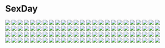 # SexDay
![](https://konachan.com/image/0410737e71d88de730de5ceee09fdecf/Konachan.com%20-%20105599%20beach%20k-on%21%20masamuuu%20nakano_azusa%20school_swimsuit%20swimsuit%20thighhighs%20tree%20twintails.jpg)
![](https://konachan.com/image/28e66cbf60420c8e9911b6b084ba9387/Konachan.com%20-%20193027%20anthropomorphism%20bikini_top%20breasts%20cleavage%20dabuki%20kantai_collection%20open_shirt%20re-class_battleship%20tail.jpg)
![](https://konachan.com/jpeg/5319206d3df670dc0e96efd8e991cf20/Konachan.com%20-%20301154%20anthropomorphism%20azur_lane%20bikini%20breasts%20cleavage%20garter%20gray%20mitha%20red_eyes%20see_through%20short_hair%20sunglasses%20swimsuit%20white_hair%20wristwear.jpg)
![](https://konachan.com/image/6c35e6eae4ba7f867dabc2226f7ef62f/Konachan.com%20-%20303418%20ass%20blonde_hair%20epic7%20garter_belt%20green_eyes%20lidica_%28epic7%29%20long_hair%20upskirt%20vardan%20weapon%20wedding_attire.jpg)
![](https://konachan.com/image/36d15b86c72e3a5cbd07e1591a7e29e7/Konachan.com%20-%2050615%20chibi%20chu_x_chu%20chu_x_chu_paradise%20melissa_seraphy%20pointed_ears%20wagamama_capriccio.jpg)
![](https://konachan.com/image/d5781ee91fe277bfc1f62269cf40633f/Konachan.com%20-%2012073%20breasts%20cleavage%20glasses%20jian%20maid%20ryoko%20tenchi_muyo%20thighhighs%20yellow_eyes.jpg)
![](https://konachan.com/image/d70f8a6b38726c0a8be1eb968e318b1b/Konachan.com%20-%20187408%20amato_yuuka%20bra%20glasses%20maken-ki%21%20minerva_martha%20panties%20scan%20takaki_furan%20takeda_hiromitsu%20underwear%20yan_min.jpg)
![](https://konachan.com/image/2e04f210b0465163c0924703ca5459ad/Konachan.com%20-%20227873%20aliasing%20aqua_eyes%20bow%20breasts%20butterfly%20cleavage%20flowers%20lolita_fashion%20long_hair%20neps-l%20orange_hair%20thearesia_van_astrea%20twintails%20white.jpg)
![](https://konachan.com/image/e06f4d05712a2711aa82be7f987a81c4/Konachan.com%20-%20202153%20blue_eyes%20blue_hair%20flowers%20hatsune_miku%20long_hair%20sakamoto_akira%20twintails%20vocaloid%20wedding_attire.jpg)
![](https://konachan.com/image/f89ab98d9c8e1d7bd82c9a125b203a0d/Konachan.com%20-%20134348%20breasts%20liduke%20long_hair%20nude%20original.jpg)
![](https://konachan.com/image/14277b230c40f39a2282c6bef814e690/Konachan.com%20-%2039892%20air%20hatsune_miku%20kamio_misuzu%20parody%20vocaloid.jpg)
![](https://konachan.com/jpeg/9e181c63250116cb1cabd5ffed70dde3/Konachan.com%20-%20248168%20ass%20blush%20fingering%20garter_belt%20hat%20hatimiz%20long_hair%20masturbation%20panties%20pussy%20pussy_juice%20thighhighs%20touhou%20uncensored%20underwear.jpg)
![](https://konachan.com/image/2f88b416496f9a2123c96514f640ff10/Konachan.com%20-%207243%20animal%20apron%20bow%20brown_eyes%20brown_hair%20cat%20catgirl%20dress%20drink%20fang%20gagraphic%20logo%20long_hair%20maid%20nekoneko%20ribbons%20tears%20thighhighs%20watermark.jpg)
![](https://konachan.com/image/31e0baaedd37ad9aa7ecbb99a6291a36/Konachan.com%20-%2070987%20instrument%20k-on%21%20kotobuki_tsumugi.jpg)
![](https://konachan.com/image/50ea56e1b1396578c04d31edfb87dab3/Konachan.com%20-%20167216%20ass%20close%20hatsune_miku%20panties%20striped_panties%20underwear%20vocaloid%20wakatsuki_you.jpg)
![](https://konachan.com/jpeg/8734988294d8ed7921820cd8e96c8ff2/Konachan.com%20-%20239192%20ass%20bicolored_eyes%20brown_hair%20idolmaster%20idolmaster_cinderella_girls%20matarou_%28genkai_toppa%29%20pantyhose%20scan%20short_hair%20shorts%20takagaki_kaede.jpg)
![](https://konachan.com/image/f07066ebfb8dd378ed8a72d4e4310d04/Konachan.com%20-%2017066%20aruruw%20eruruw%20utawarerumono.jpg)
![](https://konachan.com/image/aa14ec75ed21aead04405ffdb5a3b682/Konachan.com%20-%20125188%20akizuki_ryou%20drink%20hidaka_ai%20hitoto%20idolmaster%20microphone%20mizutani_eri%20suzuki_ayane%20tagme%20tagme_%28character%29.jpg)
![](https://konachan.com/image/659654182af040387f3b297923226ff1/Konachan.com%20-%2087533%20bra%20clochette%20garter_belt%20halloween%20kamikaze_explorer%20oshiki_hitoshi%20panties%20stockings%20thighhighs%20third-party_edit%20underwear%20usami_saori%20witch.jpg)
![](https://konachan.com/jpeg/c6dea24bbb47f9714e410574e3280cef/Konachan.com%20-%20108392%20akechi_hikari%20blush%20game_cg%20gray_hair%20long_hair%20miyasu_risa%20panties%20red_eyes%20school_uniform%20skirt%20thighhighs%20underwear%20upskirt%20windmill_%28company%29.jpg)
![](https://konachan.com/image/5ef27e5e15c6ce39bef3e86782d72914/Konachan.com%20-%2074221%20breasts%20christmas%20panties%20twintails%20underboob%20underwear.jpg)
![](https://konachan.com/jpeg/c2a034817f2cc1b6525f79451e221754/Konachan.com%20-%20257288%20barefoot%20beach%20breasts%20catgirl%20cleavage%20clouds%20flaykie%20flowers%20green_eyes%20navel%20necklace%20original%20purple_hair%20short_hair%20sky%20tail%20tree%20water.jpg)
![](https://konachan.com/jpeg/af533c085b93948260041bcd27ef64fa/Konachan.com%20-%20163973%20blue_hair%20bow%20cage%20collar%20dizzy%20fukuda935%20guilty_gear%20long_hair%20red_eyes%20ribbons%20tail%20thighhighs%20wings.jpg)
![](https://konachan.com/image/08cf2a20b08396087e9474a3d0a6f0bc/Konachan.com%20-%2024126%20blood%20sword%20tagme%20weapon.jpg)
![](https://konachan.com/jpeg/8d0321d6c2372992c3b33c89c6678dc4/Konachan.com%20-%20271329%20animal%20aqua_eyes%20azur_lane%20bird%20blush%20clouds%20elbow_gloves%20garter_belt%20gloves%20long_hair%20red_hair%20skirt%20sky%20thighhighs%20twintails%20watermark%20yu_ni_t.jpg)
![](https://konachan.com/jpeg/cabdca17b0dd37548715a7e72de75c50/Konachan.com%20-%20240055%20blonde_hair%20blush%20game_cg%20hulotte%20ikegami_akane%20kanbayashi_mao%20kneehighs%20long_hair%20panties%20pink_eyes%20school_uniform%20spread_legs%20underwear.jpg)
![](https://konachan.com/jpeg/4788659efaeaa650842a5b561729645c/Konachan.com%20-%20275641%20ass%20bed%20black_hair%20condom%20imashime_honoka%20panties%20school_uniform%20skirt%20tagme_%28artist%29%20thighhighs%20underwear%20watermark%20yellow_eyes%20yumehiko.jpg)
![](https://konachan.com/image/0acd3cfe075d884cc76c984f93b3403d/Konachan.com%20-%20140142%20animal%20beach%20bikini%20fish%20hat%20kuroneko_sakon%20swimsuit.jpg)
![](https://konachan.com/image/19bdcb9174bbb0e5b6e7016b23335c2f/Konachan.com%20-%2099068%20gumi%20vocaloid.jpg)
![](https://konachan.com/image/90b52edbe2573a572d872b5acd0fe1ca/Konachan.com%20-%2058190%20blue_hair%20f-ism%20maid%20murakami_suigun%20ribbons.jpg)
![](https://konachan.com/jpeg/60420f2bbe395eecd62dd2939de4a443/Konachan.com%20-%20282058%20aino_minako%20chibiusa%20goth-loli%20hino_rei%20kaiou_michiru%20kino_makoto%20meiou_setsuna%20mizuno_ami%20sailor_moon%20tenou_haruka%20tomoe_hotaru%20tsukino_usagi.jpg)
![](https://konachan.com/jpeg/00609496be57ad8461615ae204c5f9da/Konachan.com%20-%20245817%20a1c%20bow%20breasts%20brown_eyes%20brown_hair%20game_cg%20gloves%20headphones%20long_hair%20microphone%20panties%20ponytail%20underwear%20upskirt%20utakata_ayuri%20yuncha.jpg)
![](https://konachan.com/jpeg/99d4515ad47d6476fd01e2763938b9fc/Konachan.com%20-%20163074%20blonde_hair%20bra%20breasts%20brown_eyes%20cleavage%20dress%20game_cg%20kobuichi%20long_hair%20panties%20pantyhose%20phone%20shirley_warwick%20skirt%20underwear%20upskirt%20yuzusoft.jpg)
![](https://konachan.com/image/ba7c263ab53407b8d5eb65af24c90dd2/Konachan.com%20-%20241493%20bicolored_eyes%20blue_hair%20breasts%20fate_grand_order%20fate_%28series%29%20gloves%20katana%20long_hair%20panties%20ponytail%20sword%20tef%20underwear%20weapon.jpg)
![](https://konachan.com/jpeg/db4aeba7e54099a7310aa072f56bcff5/Konachan.com%20-%2028819%20animal_ears%20brown_hair%20horo%20long_hair%20ookami_to_koushinryou%20red_eyes%20transparent%20vector%20wolfgirl.jpg)
![](https://konachan.com/jpeg/0b7ea836c88a0bf8eb1f7a67dc9e53f2/Konachan.com%20-%20271079%20ass%20breasts%20f-cla%20game_cg%20long_hair%20nipples%20nude%20open_shirt%20panty_pull%20penis%20ponytail%20purple_eyes%20pussy%20red_hair%20sex%20skirt_lift%20uncensored%20uniform.jpg)
![](https://konachan.com/jpeg/5fae169030b2b684dae5342587b14e37/Konachan.com%20-%20303546%20atelier_kaguya%20choco_chip%20ero_zemi_%7Eecchi_ni_yaru-ki_ni_abc%7E%20game_cg%20headphones%20nagaoka_satomi%20panties%20thighhighs%20underwear%20waifu2x.jpg)
![](https://konachan.com/jpeg/7ae38dbd472eabaaf5697c7d5f4690d0/Konachan.com%20-%20142524%20aoyama_sumika%20bikini%20black_hair%20breasts%20brown_eyes%20cleavage%20coffee-kizoku%20original%20short_hair%20swim_ring%20swimsuit%20tan_lines%20underboob%20white%20wink.jpg)
![](https://konachan.com/jpeg/077022cede7e2f14d815379a2a9f0d86/Konachan.com%20-%20300821%20aqua_eyes%20black_hair%20blonde_hair%20blue_eyes%20breasts%20game_cg%20group%20hinata_nao%20male%20nanase_sakura%20nipples%20penis%20pink_hair%20purple_eyes%20pussy%20uncensored.jpg)
![](https://konachan.com/jpeg/de8677a7353e3a5b70676022f68f2177/Konachan.com%20-%20174414%202girls%20barefoot%20bath%20bathtub%20blush%20fate_stay_night%20fate_zero%20fate_%28series%29%20logo%20matsuryuu%20nude%20red_eyes%20towel%20water%20white_hair%20wink.jpg)
![](https://konachan.com/jpeg/f60d0c0259ce82f14045c78d404fdf18/Konachan.com%20-%20295494%20ass%20kotatsu%20original%20panties%20pantyhose%20ryokucha_michi%20skirt%20skirt_lift%20underwear.jpg)
![](https://konachan.com/jpeg/6991a52ef65dd7797bd432d64aa4ecc1/Konachan.com%20-%20266020%20animal%20bird%20black_hair%20clouds%20mifuru%20original%20school_uniform%20short_hair%20sky.jpg)
![](https://konachan.com/image/fbf204a1b632d355886808920c884e24/Konachan.com%20-%2016027%20iuro%20nejire.jpg)
![](https://konachan.com/image/a36d6028f19035f80f7b029925728833/Konachan.com%20-%2070237%20blue_hair%20bondage%20chain%20elbow_gloves%20gloves%20gothic%20hatsune_miku%20long_hair%20rain%20red_eyes%20thighhighs%20twintails%20vocaloid%20water.jpg)
![](https://konachan.com/jpeg/b46b5890fc9f51bd8d680f91c65cdbe1/Konachan.com%20-%20222260%20black_hair%20clouds%20grass%20landscape%20long_hair%20original%20scenic%20school_uniform%20shirt%20skirt%20sky%20uwa.jpg)
![](https://konachan.com/image/fa0775294ade9079c69f6d53e28398ac/Konachan.com%20-%2077186%20blue_eyes%20breasts%20nipples%20painpa%20pink_hair%20thighhighs.jpg)
![](https://konachan.com/image/a1a7059d2424b46e97bf88f86c557929/Konachan.com%20-%20207247%20logo%20momo_velia_deviluke%20neko_%28314089734%29%20pink_hair%20purple_eyes%20short_hair%20tail%20to_love_ru.jpg)
![](https://konachan.com/jpeg/8cb1f482dd46052409f3c89c9e191aa4/Konachan.com%20-%20233238%20breasts%20chinese_clothes%20chinese_dress%20cleavage%20misaki_kurehito%20no_bra%20panties%20pussy_juice%20thighhighs%20underwear%20vibrator.jpg)
![](https://konachan.com/image/a2bc8cbad19341269cd04e075baf532b/Konachan.com%20-%20116039%20ikamusume%20loli%20shinryaku%21_ikamusume.jpg)
![](https://konachan.com/image/28c088d5cd6a9ea61709cd9050a653d2/Konachan.com%20-%2060190%20black_hair%20garter_belt%20misaki_kurehito%20purple_eyes%20signed%20tie%20watermark.jpg)
![](https://konachan.com/image/9146d971b41f6d0e62703c4ad710bb4e/Konachan.com%20-%20206356%20barefoot%20blue_eyes%20book%20breasts%20brown_hair%20cleavage%20jjune%20original%20paper%20scarf%20skirt.jpg)
![](https://konachan.com/jpeg/0b80f74f1efa0710a945b29414e3b2ea/Konachan.com%20-%20204023%20aqua_eyes%20barefoot%20bikini%20blue_hair%20blush%20breasts%20cleavage%20evolution_of_magic_2%20fast-runner-2024%20long_hair%20minty%20ponytail%20swimsuit%20white.jpg)
![](https://konachan.com/image/64c9d7c601a0064c60ccd0064911b5b3/Konachan.com%20-%20281710%20armor%20black_hair%20blonde_hair%20gloves%20kirigaya_kazuto%20long_hair%20male%20short_hair%20sword%20thighhighs%20weapon%20xiaobanbei_milk%20yellow_eyes%20yuuki_asuna.jpg)
![](https://konachan.com/jpeg/2812a908a1760a4beac91ad41b49fda7/Konachan.com%20-%20109097%20animal_ears%20blush%20collar%20foxgirl%20kisumi%20long_hair%20murzac%20nude%20original%20red_eyes%20sideboob%20transparent%20vector%20white_hair.jpg)
![](https://konachan.com/image/0aa95e2153050fec9f3d08e2fd8a10b4/Konachan.com%20-%20129679%20blue_eyes%20hatsune_miku%20long_hair%20twintails%20vocaloid%20white_hair%20yuki_miku.jpg)
![](https://konachan.com/image/801062aeb2c9021b42a60a236ef267d9/Konachan.com%20-%20191627%20animal_ears%20catgirl%20jpeg_artifacts%20kento1202%20original%20scenic%20tail.jpg)
![](https://konachan.com/jpeg/777903604ebbb6f5fcbf9de75b8070aa/Konachan.com%20-%20243217%20960_kuron%20blonde_hair%20blush%20cosplay%20dress%20eromanga-sensei%20goth-loli%20headband%20lolita_fashion%20long_hair%20pink_eyes%20pointed_ears%20white%20yamada_elf.jpg)
![](https://konachan.com/image/33ee717161bd8186d366a994e8cf2f7b/Konachan.com%20-%20278832%20aqua_eyes%20black_hair%20blonde_hair%20blue_eyes%20brown_hair%20cat_smile%20himesaka_noa%20holmemee%20hoshino_hinata%20loli%20long_hair%20red_eyes%20shirosaki_hana%20short_hair.jpg)
![](https://konachan.com/image/e228fa2d137fa2817b483a420fd9328e/Konachan.com%20-%20192868%203d%20blonde_hair%20blue_eyes%20christa_renz%20clouds%20grass%20robintheart%20shingeki_no_kyojin%20sky%20tree.jpg)
![](https://konachan.com/image/16b8f18620eb20feb8fb934b77086525/Konachan.com%20-%20225097%20blue_eyes%20brown_hair%20flowers%20japanese_clothes%20love_live%21_sunshine%21%21%20popsicle%20short_hair%20watanabe_you%20yukata%20zhanzheng_zi.jpg)
![](https://konachan.com/image/9b72e97d424b4f4441210ce19834e90e/Konachan.com%20-%20152474%20amamiya_hibiya%20asahina_hiyori%20heat-haze_days_%28vocaloid%29%20kagerou_project%20short_hair%20vocaloid%20wannyanpu.jpg)
![](https://konachan.com/image/4f1134eda58c57500a1ce6262a7adafa/Konachan.com%20-%2088000%20panties%20red_eyes%20red_hair%20reiuji_utsuho%20touhou%20tsuutenkaaku%20underwear%20wings.jpg)
![](https://konachan.com/image/06834f4c0691b353957a264296e6741d/Konachan.com%20-%20160399%20hatsune_miku%20oonishi_shunsuke%20vocaloid.jpg)
![](https://konachan.com/image/d71fe0b56525d311799c1d4e3e50dcf4/Konachan.com%20-%20214632%20blush%20boots%20breasts%20brown_hair%20cake%20cleavage%20final_fantasy%20flowers%20food%20green_eyes%20hat%20kieta%20kneehighs%20lolita_fashion%20long_hair%20wristwear.jpg)
![](https://konachan.com/jpeg/bbcbff7e42348da46f7885aa2698fecf/Konachan.com%20-%20219733%20all_male%20black_hair%20close%20cropped%20free%21%20green_eyes%20male%20nipples%20penguinfrontier%20topless%20towel%20waifu2x%20wet%20yamazaki_sousuke.jpg)
![](https://konachan.com/image/ddc46041a3f9bd7d9361e8787fcf6627/Konachan.com%20-%2064123%20animal_ears%20caidychen%20catgirl%20chibi%20gray_hair%20hakurei_reimu%20japanese_clothes%20long_hair%20miko%20purple_eyes%20ribbons%20tail%20thighhighs%20touhou.jpg)
![](https://konachan.com/image/42909b8abcdb46bde61d81e5b51fc341/Konachan.com%20-%20170011%20anthropomorphism%20gloves%20gray_hair%20gun%20hellshock%20kantai_collection%20ponytail%20shiranui_%28kancolle%29%20short_hair%20skirt%20uniform%20weapon.jpg)
![](https://konachan.com/image/ac176360752022620281ac770e5478b1/Konachan.com%20-%20177121%20brown_hair%20nude%20original%20yellow_eyes%20zombie_neko.jpg)
![](https://konachan.com/image/a8e7a1412fbca2f6770da727edd58dc1/Konachan.com%20-%20129205%20gumi%20headphones%20maionii%20shorts%20stars%20vocaloid.jpg)
![](https://konachan.com/jpeg/dad04b63ced8fb8a3281871b764776ca/Konachan.com%20-%20279540%20tomato_%28lsj44867%29%20vocaloid%20xingchen.jpg)
![](https://konachan.com/jpeg/aa049e0a5a38acd25acc482ede4909e5/Konachan.com%20-%20175556%20apron%20blue_eyes%20bow%20game_cg%20magicalic_sky_high%20mary_clasis_victoria%20mikagami_mamizu%20red_hair%20whirlpool.jpg)
![](https://konachan.com/image/ba4852c8a2c7ee3bdd5515c585d6d42a/Konachan.com%20-%2093268%20green_eyes%20hatsune_miku%20nipples%20vocaloid.jpg)
![](https://konachan.com/image/3be90dbace54bf278f2c3863710b5bbf/Konachan.com%20-%20124348%20aqua_hair%20crying%20dress%20flowers%20green_eyes%20hatsune_miku%20long_hair%20mariwai_%28marireroy%29%20twintails%20vocaloid.jpg)
![](https://konachan.com/image/bdff84883eaada0146a637b38c5d691d/Konachan.com%20-%20248635%20abandon_ranka%20all_male%20armor%20blush%20cat_smile%20chibi%20fang%20gray_hair%20horns%20long_hair%20male%20onmyouji%20pointed_ears%20red_hair%20samurai%20white%20yellow_eyes.jpg)
![](https://konachan.com/image/80366a2580c8a40e06133c9e86eda278/Konachan.com%20-%20179342%20blood%20breasts%20brown_hair%20cleavage%20green_eyes%20original%20rukiana%20shackles%20stockings%20tattoo%20thighhighs%20torn_clothes%20weapon%20wristwear.jpg)
![](https://konachan.com/image/a81d876e5b7b952725e44506a1cfecfc/Konachan.com%20-%205828%202girls%20black_hair%20breasts%20cleavage%20hanehane_kiro%20original%20sword%20weapon.jpg)
![](https://konachan.com/image/ab7043128f2efb2f6f4a41f9cd199b9d/Konachan.com%20-%20117212%20all_male%20kagamine_len%20male%20vocaloid.jpg)
![](https://konachan.com/image/3e82e928840ff5120e0e77d2fe0e8409/Konachan.com%20-%20105193%20aqua_eyes%20aqua_hair%20blonde_hair%20gloves%20group%20hatsune_miku%20headband%20kagamine_rin%20long_hair%20male%20monq%20pink_hair%20short_hair%20twintails%20vocaloid%20watermark.jpg)
![](https://konachan.com/jpeg/e06df5e456c5f86eadf85adeb3cc9a34/Konachan.com%20-%20262242%20animal_ears%20anthropomorphism%20aqua_eyes%20aqua_hair%20breasts%20catgirl%20close%20nipples%20no_bra%20open_shirt%20rem_%28re%3Azero%29%20short_hair%20waifu2x%20wristwear%20yasuyuki.jpg)
![](https://konachan.com/image/ace3248e65cb3f662de28dba0adab3be/Konachan.com%20-%20160082%20blonde_hair%20breasts%20butterfly%20flowers%20garter%20gloves%20no_bra%20panties%20purple_eyes%20stockings%20torn_clothes%20touhou%20umbrella%20underwear%20yakumo_yukari.jpg)
![](https://konachan.com/jpeg/d3f0e59ef24e49c1c053ecac61b681bc/Konachan.com%20-%20229596%20aliasing%20brown_eyes%20brown_hair%20fan%20game_cg%20japanese_clothes%20koyuki_amagase%20magus_tale%20miko%20short_hair%20tenmaso%20whirlpool.jpg)
![](https://konachan.com/jpeg/81f76c219d2c7081279694259d79a5b2/Konachan.com%20-%2069343%2011_eyes%20arikawa_satoru%20blush%20crossover%20feng%20hayakawa_harui%20kusakabe_misuzu%20panties%20scan%20striped_panties%20toudou_kasane%20underwear.jpg)
![](https://konachan.com/jpeg/86a2d3b92c5c487005866b1a02d144c5/Konachan.com%20-%20204312%20akemiya_sakura%20breasts%20cabbit%20cleavage%20dress%20game_cg%20love_love_life%20rubi-sama%20skirt%20skirt_lift%20skyfish%20wedding_attire.jpg)
![](https://konachan.com/image/5946ebf60f61b18056ebbd8dad50b7d3/Konachan.com%20-%20306466%20arknights%20gloves%20gray_hair%20hat%20long_hair%20piukute062%20red_eyes%20skadi_%28arknights%29%20stars%20thighhighs.jpg)
![](https://konachan.com/image/3938864a868bca9b769b0d006e4b41a1/Konachan.com%20-%2059507%202girls%20blue_hair%20breasts%20fate_hollow_ataraxia%20fate_%28series%29%20fate_stay_night%20glasses%20matou_sakura%20nipples%20purple_hair%20rider%20yuri.jpg)
![](https://konachan.com/jpeg/a647580cd3d2b3c80da8de280e57189c/Konachan.com%20-%20294133%20anus%20ass%20bronya_zaychik%20gray_hair%20honkai_impact%20long_hair%20pussy%20qunqing%20third-party_edit%20uncensored.jpg)
![](https://konachan.com/image/a8f8d1376e73bb864fbf7e2f494245ca/Konachan.com%20-%20277404%20blush%20brown_eyes%20brown_hair%20food%20fruit%20kotatsu%20long_hair%20necklace%20orange_%28fruit%29%20original%20pantyhose%20skirt%20urozuki_akira.jpg)
![](https://konachan.com/jpeg/602d080eb14c48c5e8d1e0433423d0a3/Konachan.com%20-%20288165%202girls%20blonde_hair%20blue_eyes%20blush%20braids%20breasts%20brown_hair%20close%20cropped%20headband%20kztk%20long_hair%20no_bra%20ponytail%20red_eyes%20shirt_lift%20waifu2x%20wet.jpg)
![](https://konachan.com/image/96aa02d7083318224990cda08e60250d/Konachan.com%20-%20210091%20blush%20brown_hair%20green_eyes%20long_hair%20scarf%20signed%20skirt%20thighhighs.jpg)
![](https://konachan.com/jpeg/75793637125ab4e1badd2d8201790837/Konachan.com%20-%20178808%20headphones%20sakurame%20touhou%20toyosatomimi_no_miko.jpg)
![](https://konachan.com/image/00141431c8f021d87a656d6eff4d4552/Konachan.com%20-%2060469%20komeiji_satori%20purple_hair%20short_hair%20touhou.jpg)
![](https://konachan.com/image/21fe75463cd25d6ad79c9ba2d7bc69ed/Konachan.com%20-%20226600%20aqua_eyes%20barefoot%20bikini%20breasts%20cleavage%20kamisa%20kousaka_honoka%20love_live%21_school_idol_project%20orange_hair%20ponytail%20swimsuit%20water%20wristwear.jpg)
![](https://konachan.com/image/ca022bccdd0d5d139dd77d9d01f06d74/Konachan.com%20-%206240%20duplicate%20margery_daw%20shakugan_no_shana%20shana%20sword%20weapon.jpg)
![](https://konachan.com/image/1ec0486226a20549e8cf417c8c04f534/Konachan.com%20-%20292401%20azusa_%28hws%29%20bikini%20fate_%28series%29%20fate_stay_night%20sunglasses%20swimsuit%20tohsaka_rin%20wet.jpg)
![](https://konachan.com/image/bbfa5a61484bfec2486a80cbd5248f8c/Konachan.com%20-%2060977%20akiyama_mio%20halloween%20hirasawa_yui%20k-on%21%20manabe_nodoka%20nakano_azusa.jpg)
![](https://konachan.com/jpeg/d91ccb82b863762e30f1f751e3155354/Konachan.com%20-%20191593%20animal_ears%20black_hair%20ganesagi%20original%20sword%20weapon%20white_hair.jpg)
![](https://konachan.com/jpeg/099d3becf05788f36bb209ae5bde27fb/Konachan.com%20-%20180735%20aircraft%20animal%20bird%20building%20carv%20city%20nobody%20original%20pixiv_fantasia%20planet%20scenic%20sky.jpg)
![](https://konachan.com/image/323dc0d53968f29cb822532f0b314c76/Konachan.com%20-%2069967%20blue_eyes%20japanese_clothes%20kamui_gakupo%20kimono%20long_hair%20male%20megurine_luka%20pink_hair%20ponytail%20purple_hair%20snow%20vocaloid.jpg)
![](https://konachan.com/image/1d9ef1140ad1452203107392a6f68558/Konachan.com%20-%2018712%20onegai.jpg)
![](https://konachan.com/jpeg/78cd8ea5059c007c53230ba43c938aab/Konachan.com%20-%20275948%20animal_ears%20bike_shorts%20boots%20catgirl%20choker%20gibun_%28sozoshu%29%20hinata_channel%20loli%20orange%20pink_hair%20shorts%20signed%20tail%20twintails%20zettai_ryouiki.jpg)
